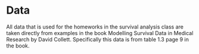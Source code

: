 # Data

All data that is used for the homeworks in the survival analysis class are taken directly from examples in the book Modelling Survival Data in Medical Research by David Collett. Specifically this data is from table 1.3 page 9 in the book.

